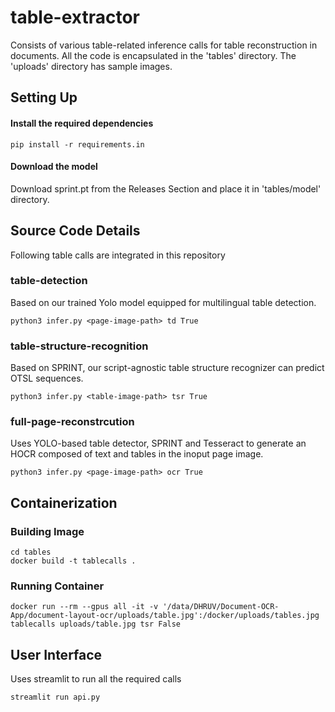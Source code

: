 # table-extractor
Consists of various table-related inference calls for table reconstruction in documents. 
All the code is encapsulated in the 'tables' directory.
The 'uploads' directory has sample images.


## Setting Up

#### Install the required dependencies
```commandline
pip install -r requirements.in
```
#### Download the model
Download sprint.pt from the Releases Section and place it in 'tables/model' directory.


## Source Code Details
Following table calls are integrated in this repository

### table-detection
Based on our trained Yolo model equipped for multilingual table detection. 

```commandline
python3 infer.py <page-image-path> td True
```

### table-structure-recognition
Based on SPRINT, our script-agnostic table structure recognizer can predict OTSL sequences.

```commandline
python3 infer.py <table-image-path> tsr True
```

### full-page-reconstrcution
Uses YOLO-based table detector, SPRINT and Tesseract to generate an HOCR composed of text and tables in the inoput page image.

```commandline
python3 infer.py <page-image-path> ocr True
```


## Containerization

### Building Image
```
cd tables
docker build -t tablecalls .
```

### Running Container
```
docker run --rm --gpus all -it -v '/data/DHRUV/Document-OCR-App/document-layout-ocr/uploads/table.jpg':/docker/uploads/tables.jpg tablecalls uploads/table.jpg tsr False
```

## User Interface
Uses streamlit to run all the required calls

```commandline
streamlit run api.py
```

